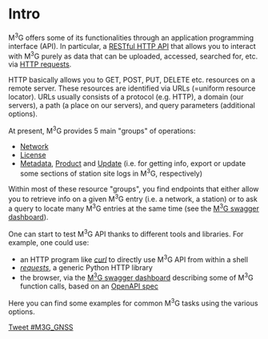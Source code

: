 # Intro

M<sup>3</sup>G offers some of its functionalities through an application programming interface (API). In particular, a [RESTful HTTP API](https://en.wikipedia.org/wiki/Representational_state_transfer) that allows you to interact with M<sup>3</sup>G purely as data that can be uploaded, accessed, searched for, etc. via [HTTP requests](https://en.wikipedia.org/wiki/Hypertext_Transfer_Protocol).

HTTP basically allows you to GET, POST, PUT, DELETE etc. resources on a remote server. These resources are identified via URLs (=uniform resource locator). URLs usually consists of a protocol (e.g. HTTP), a domain (our servers), a path (a place on our servers), and query parameters (additional options).

At present, M<sup>3</sup>G provides 5 main "groups" of operations:

 - [Network](https://gnss-metadata.eu/__test/site/api-docs#/Network)
 - [License](https://gnss-metadata.eu/__test/site/api-docs#/License)
 - [Metadata](https://gnss-metadata.eu/__test/site/api-docs#/Metadata), [Product](https://gnss-metadata.eu/__test/site/api-docs#/Product) and [Update](https://gnss-metadata.eu/__test/site/api-docs#/Update) (i.e. for getting info, export or update some sections of station site logs in M<sup>3</sup>G, respectively)

Within most of these resource "groups", you find endpoints that either allow you to retrieve info on a given M<sup>3</sup>G entry (i.e. a network, a station) or to ask a query to locate many M<sup>3</sup>G entries at the same time (see the [M<sup>3</sup>G swagger dashboard](https://gnss-metadata.eu/__test/site/api-docs)).

One can start to test M<sup>3</sup>G API thanks to different tools and libraries. For example, one could use:

- an HTTP program like [*curl*](https://curl.haxx.se/) to directly use M<sup>3</sup>G API from within a shell
- [*requests*](https://requests.readthedocs.io/en/master/), a generic Python HTTP library
- the browser, via the [M<sup>3</sup>G swagger dashboard](https://gnss-metadata.eu/__test/site/api-docs) describing some of M<sup>3</sup>G function calls, based on an [OpenAPI spec](https://swagger.io/specification/)

Here you can find some examples for common M<sup>3</sup>G tasks using the various options.

<a href="https://twitter.com/intent/tweet?button_hashtag=LoveTwitter&ref_src=twsrc%5Etfw" class="twitter-hashtag-button" data-dnt="true" data-show-count="false">Tweet #M3G_GNSS</a><script async src="https://platform.twitter.com/widgets.js" charset="utf-8"></script>
